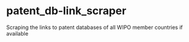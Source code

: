 # patent_db-link_scraper
Scraping the links to patent databases of all WIPO member countries if available
